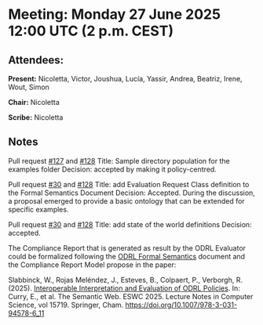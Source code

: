 # Meeting:  Monday 27 June 2025 12:00 UTC (2 p.m. CEST)

## Attendees: 

**Present:**  Nicoletta, Victor, Joushua, Lucía, Yassir, Andrea, Beatriz, Irene, Wout, Simon

**Chair:**   Nicoletta

**Scribe:**  Nicoletta

## Notes

Pull request [#127](https://github.com/w3c/odrl/pull/127) and [#128](https://github.com/w3c/odrl/pull/128) 
Title: Sample directory population for the examples folder
Decision: accepted by making it policy-centred.

Pull request [#30](https://github.com/w3c/odrl/pull/127) and [#128](https://github.com/w3c/odrl/pull/127) 
Title: add Evaluation Request Class definition to the Formal Semantics Document
Decision: Accepted. During the discussion, a proposal emerged to provide a basic ontology that can be extended for specific examples.

Pull request [#30](https://github.com/w3c/odrl/pull/130) and [#128](https://github.com/w3c/odrl/pull/130) 
Title: add state of the world definitions
Decision: accepted.

The Compliance Report that is generated as result by the ODRL Evaluator could be formalized following the [ODRL Formal Semantics](https://w3c.github.io/odrl/formal-semantics/#formal-description-of-the-state-of-the-world) document and the Compliance Report Model propose in the paper: 

Slabbinck, W., Rojas Meléndez, J., Esteves, B., Colpaert, P., Verborgh, R. (2025). 
[Interoperable Interpretation and Evaluation of ODRL Policies](https://nam04.safelinks.protection.outlook.com/?url=https%3A%2F%2Fraw.githubusercontent.com%2Fwoutslabbinck%2Fpapers%2Fmain%2F2025%2FInteroperable-Interpretation-and-Evaluation-of-ODRL-Policies.pdf&data=05%7C02%7Clrosenth%40adobe.com%7Cbb47a67be2034c27b6ca08dd6d3adc4d%7Cfa7b1b5a7b34438794aed2c178decee1%7C0%7C0%7C638786822735729606%7CUnknown%7CTWFpbGZsb3d8eyJFbXB0eU1hcGkiOnRydWUsIlYiOiIwLjAuMDAwMCIsIlAiOiJXaW4zMiIsIkFOIjoiTWFpbCIsIldUIjoyfQ%3D%3D%7C0%7C%7C%7C&sdata=8oUXD6Pei2yfTF1mPM%2FR3N%2F3X3SL%2BeOFZj1eGkpaOeA%3D&reserved=0). 
In: Curry, E., et al. The Semantic Web. ESWC 2025. Lecture Notes in Computer Science, vol 15719. Springer, Cham. https://doi.org/10.1007/978-3-031-94578-6_11

